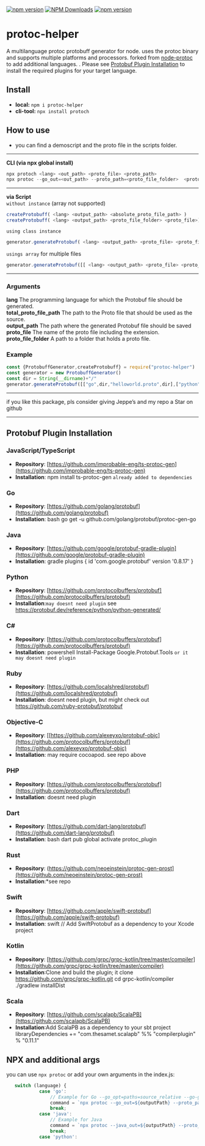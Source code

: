 [![npm version](https://badge.fury.io/js/protoc-helper.svg)](https://badge.fury.io/js/protoc-helper)
[![NPM Downloads](https://img.shields.io/npm/dw/protoc-helper.svg)](https://www.npmjs.com/package/protoc-helper)
[![npm version](https://img.shields.io/badge/protoc_v26.0-binary-blue)](https://www.npmjs.com/package/protoc-helper)

# protoc-helper
A multilanguage  protoc protobuff generator for node. uses the protoc binary and supports multiple platforms and processors. forked from [node-protoc](https://github.com/YePpHa/node-protoc) to add additional languages.
. Please see [Protobuf Plugin Installation](https://github.com/ji-podhead/protoc-helper/tree/master?tab=readme-ov-file#protobuf-plugin-installation) to install the required plugins for your target language.

## Install
- **local:**    `npm i protoc-helper`
- **cli-tool:** `npx install protoch`
## How to use 
- you can find  a demoscript and the proto file in the scripts folder.
---
  
**CLI (via npx global install)**
```JavaScript
npx protoch <lang> <out_path> <proto_file> <proto_path>
npx protoc --go_out=<out_path> --proto_path=<proto_file_folder>  <proto_file> // exchange --go_out is using another lamguage
```
---
**via Script** <br>
`without instance` (array not supported)
```JavaScript
createProtobuff( <lang> <output_path> <absolute_proto_file_path> )
createProtobuff( <lang> <output_path> <proto_file_folder> <proto_file>)

```
`using class instance`
```JavaScript
generator.generateProtobuf( <lang> <output_path> <proto_file> <proto_file_folder>)
```
`usings array` for multiple files

```JavaScript
generator.generateProtobuf([[ <lang> <output_path> <proto_file> <proto_file_folder>],[ <lang> <output_path> <proto_file> <proto_file_folder> ]])
```
---
### Arguments
 **lang** The programming language for which the Protobuf file should be generated.
<br> **total_proto_file_path** The path to the Proto file that should be used as the source.
<br> **output_path** The path where the generated Protobuf file should be saved
<br> **proto_file** The name of the proto file including the extension.
<br> **proto_file_folder** A path to a folder that holds a proto file.

### Example
```JavaScript
const {ProtobuffGenerator,createProtobuff} = require("protoc-helper")
const generator = new ProtobuffGenerator()
const dir = String(__dirname)+"/"
generator.generateProtobuf([["go",dir,"helloworld.proto",dir],["python",dir,"helloworld.proto",dir]])
 ```


---

if you like this package, pls consider giving Jeppe’s and my repo a Star on github

---
## Protobuf Plugin Installation

### JavaScript/TypeScript
- **Repository**: [https://github.com/improbable-eng/ts-protoc-gen](https://github.com/improbable-eng/ts-protoc-gen)
- **Installation**: npm install ts-protoc-gen `already added to dependencies`
### Go
- **Repository**: [https://github.com/golang/protobuf](https://github.com/golang/protobuf)
- **Installation**: bash go get -u github.com/golang/protobuf/protoc-gen-go


### Java
- **Repository**: [https://github.com/google/protobuf-gradle-plugin](https://github.com/google/protobuf-gradle-plugin)
- **Installation**: gradle plugins { id 'com.google.protobuf' version '0.8.17' }


### Python
- **Repository**: [https://github.com/protocolbuffers/protobuf](https://github.com/protocolbuffers/protobuf)
- **Installation**:`may doesnt need plugin` see https://protobuf.dev/reference/python/python-generated/


### C#
- **Repository**: [https://github.com/protocolbuffers/protobuf](https://github.com/protocolbuffers/protobuf)
- **Installation**: powershell Install-Package Google.Protobuf.Tools `or it may doesnt need plugin`


### Ruby
- **Repository**: [https://github.com/localshred/protobuf](https://github.com/localshred/protobuf)
- **Installation**: doesnt need plugin, but might check out https://github.com/ruby-protobuf/protobuf


### Objective-C
- **Repository**: [[https://github.com/alexeyxo/protobuf-objc](https://github.com/protocolbuffers/protobuf](https://github.com/alexeyxo/protobuf-objc)
- **Installation**: may require cocoapod. see repo above


### PHP
- **Repository**: [https://github.com/protocolbuffers/protobuf](https://github.com/protocolbuffers/protobuf)
- **Installation**: doesnt need plugin


### Dart
- **Repository**: [https://github.com/dart-lang/protobuf](https://github.com/dart-lang/protobuf)
- **Installation**: bash dart pub global activate protoc_plugin


### Rust
- **Repository**: (https://github.com/neoeinstein/protoc-gen-prost](https://github.com/neoeinstein/protoc-gen-prost)
- **Installation**:*see repo


### Swift
- **Repository**: [https://github.com/apple/swift-protobuf](https://github.com/apple/swift-protobuf)
- **Installation**: swift // Add SwiftProtobuf as a dependency to your Xcode project


### Kotlin
- **Repository**: [https://github.com/grpc/grpc-kotlin/tree/master/compiler](https://github.com/grpc/grpc-kotlin/tree/master/compiler)
- **Installation**:Clone and build the plugin; it clone https://github.com/grpc/grpc-kotlin.git cd grpc-kotlin/compiler ./gradlew installDist


### Scala
- **Repository**: [https://github.com/scalapb/ScalaPB](https://github.com/scalapb/ScalaPB)
- **Installation**:Add ScalaPB as a dependency to your sbt project libraryDependencies += "com.thesamet.scalapb" %% "compilerplugin" % "0.11.1"



## NPX and additional args

you can use `npx protoc` or add your own arguments in the index.js:
```JavaScript
   switch (language) {
            case 'go':
                // Example for Go --go_opt=paths=source_relative --go-grpc_out=. --go-grpc_opt=paths=source_relative
                command = `npx protoc --go_out=${outputPath} --proto_path=${proto_path} ${proto_file}`;
                break;
            case 'java':
                // Example for Java
                command = `npx protoc --java_out=${outputPath} --proto_path=${proto_path} ${proto_file}`;
                break;
            case 'python':
```
